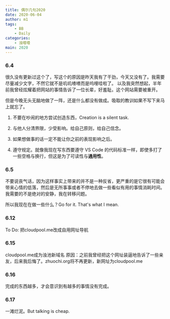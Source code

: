 ```yaml
---
title: 偶尔几句2020
date: 2020-06-04
author: m1
tags:
    - BB
    - Daily
categories:
    - 浊喳喳
main: 2020
---
```


### 6.4

很久没有更新过这个了，写这个的原因是昨天我有了干劲，今天又没有了。我需要尽量减少文字，不然它就不是叽叽喳喳而是呜哩哇啦了。
以及我突然想起，半年前我曾经炫耀着把网站的事情告诉了一位长辈，好羞耻。这个网站需要被重开。

但是今晚无头无脑地做了一阵，还是什么都没有做成。吸取的教训如果不写下来马上就忘了。

1. 不要在吵闹的地方尝试创造东西，Creation is a silent task.

2. 与他人分清界限，少受影响。给自己原则，给自己信念。

3. 如果想做事的话一定不能让你之前的表现影响之后。

4. 遵守规定。就像我现在写东西要遵守 VS Code 的代码标准一样，即使多打了一些空格与换行，但这是为了可读性与**通用性**。

### 6.5

不要说丧气话，因为这样事实上带来的并不是一种反省，更严重的是它很有可能会带来心情的低落，然后是无所事事或者不停地去做一些看似有用的事情消耗时间。我需要的不是绝对的安静，我在转移问题。

所以我现在在做一些什么？Go for it. That's what I mean.

### 6.12

To Do: 把cloudpool.me改成自用网址导航

### 6.15

cloudpool.me成为浊池新域名
原因：之前我曾经把这个网址装逼地告诉了一些亲友，后来我后悔了。zhuochi.org将不再更新，新网址为cloudpool.me

### 6.16

完成的东西越多，才会意识到有越多的事情没有完成。

### 6.17

一滩烂泥。But talking is cheap.
